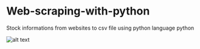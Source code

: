 # Web-scraping-with-python

Stock informations from websites to csv file 
using python language python 

![alt text](https://www.python.org/static/img/python-logo.png) 

